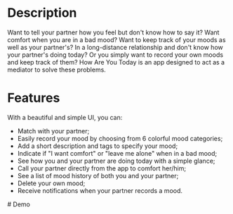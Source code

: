 # Description
Want to tell your partner how you feel but don't know how to say it?
Want comfort when you are in a bad mood?
Want to keep track of your moods as well as your partner's?
In a long-distance relationship and don't know how your partner's doing today?
Or you simply want to record your own moods and keep track of them?
How Are You Today is an app designed to act as a mediator to solve these problems.
# Features
With a beautiful and simple UI, you can:
<ul>
<li> Match with your partner;</li>
<li> Easily record your mood by choosing from 6 colorful mood categories;</li>
<li> Add a short description and tags to specify your mood;</li>
<li> Indicate if "I want comfort" or "leave me alone" when in a bad mood;</li>
<li> See how you and your partner are doing today with a simple glance;</li>
<li> Call your partner directly from the app to comfort her/him;</li>
<li> See a list of mood history of both you and your partner;</li>
<li> Delete your own mood;</li>
<li> Receive notifications when your partner records a mood.</li>
</ul>
# Demo

